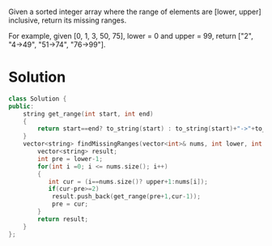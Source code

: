 Given a sorted integer array where the range of elements are [lower, upper] inclusive, return its missing ranges.

For example, given [0, 1, 3, 50, 75], lower = 0 and upper = 99, return ["2", "4->49", "51->74", "76->99"].

# Solution

```cpp
class Solution {
public:
    string get_range(int start, int end)
    {
        return start==end? to_string(start) : to_string(start)+"->"+to_string(end);
    }
    vector<string> findMissingRanges(vector<int>& nums, int lower, int upper) {
        vector<string> result;
        int pre = lower-1;
        for(int i =0; i <= nums.size(); i++)
        {
           int cur = (i==nums.size()? upper+1:nums[i]);
           if(cur-pre>=2)
            result.push_back(get_range(pre+1,cur-1));
            pre = cur;
        }
        return result;
    }
};
```
